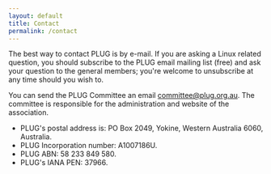 ```yaml
---
layout: default
title: Contact
permalink: /contact
---
```


The best way to contact PLUG is by e-mail. If you are asking a Linux related question, you should subscribe to the PLUG email mailing list (free) and ask your question to the general members; you're welcome to unsubscribe at any time should you wish to.

You can send the PLUG Committee an email [committee@plug.org.au](mailto:committee@plug.org.au). The committee is responsible for the administration and website of the association.

*   PLUG's postal address is: PO Box 2049, Yokine, Western Australia 6060, Australia.
*   PLUG Incorporation number: A1007186U.
*   PLUG ABN: 58 233 849 580.
*   PLUG's IANA PEN: 37966.
